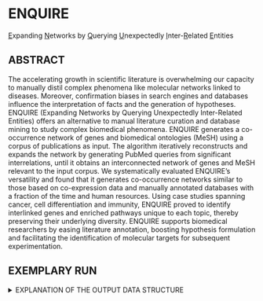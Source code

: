 # ENQUIRE
<ins>E</ins>xpanding <ins>N</ins>etworks by <ins>Q</ins>uerying <ins>U</ins>nexpectedly <ins>I</ins>nter-<ins>R</ins>elated <ins>E</ins>ntities

## ABSTRACT 
The accelerating growth in scientific literature is overwhelming our capacity to manually distil complex phenomena like molecular networks linked to diseases. Moreover, confirmation biases in search engines and databases influence the interpretation of facts and the generation of hypotheses. ENQUIRE (Expanding Networks by Querying Unexpectedly Inter-Related Entities) offers an alternative to manual literature curation and database mining to study complex biomedical phenomena. ENQUIRE generates a co-occurrence network of genes and biomedical ontologies (MeSH) using a corpus of publications as input. The algorithm iteratively reconstructs and expands the network by generating PubMed queries from significant interrelations, until it obtains an interconnected network of genes and MeSH relevant to the input corpus. We systematically evaluated ENQUIRE’s versatility and found that it generates co-occurrence networks similar to those based on co-expression data and manually annotated databases with a fraction of the time and human resources. Using case studies spanning cancer, cell differentiation and immunity, ENQUIRE proved to identify interlinked genes and enriched pathways unique to each topic, thereby preserving their underlying diversity. ENQUIRE supports biomedical researchers by easing literature annotation, boosting hypothesis formulation and facilitating the identification of molecular targets for subsequent experimentation.

## EXEMPLARY RUN

<details><summary>EXPLANATION OF THE OUTPUT DATA STRUCTURE</summary>

- Provided a recognisable "tag" has been passed to ENQUIRE, a typical output would produce a folder `tmp-tag`, which in turn contains as many subdirectories as the number of steps/iterations performed. For example, if the algorithm performed one initial network reconstruction and two successful literature query steps that yielded that many expanded networks, then there would be three subfolders, namely `tag`, `tag_subgraph_expansion1`, and `tag_subgraph_expansion2`. The counter attached to folders and file names records the subsequent attempts at expanding the initial co-occurence network. Typically, within each of these sub-folders, three pairs of edges and nodes tables can be found corresponding to the respective "Complete" (Gene/Mesh), "Gene" and "Mesh" networks for each iterations (TSV files). These files can be easily imported in Cytoscape or similar graph visualization tools.
    
- Whenever it wasn't possible to obtain one or more of the aforementioned networks, the pipeline should print a message with information on the most meaningful files to look at. It is worth mentioning that the file `tag...Complete_literature_links.tsv` within each subfolder allows for fast retrieval of specific edge-associated papers by means of encoded hyperlinks, as well as subsetting the results by input or ENQUIRE-generated PubMed query. Additional meta-data can be explored under the `data/` subfolder. Furthemore, under `tmp-tag`, the file `source_pmids.txt` contains all the inspected articles for the given job, which can also be consulted specifically for each iteration under `tmp-tag/efetch_inputs`.

-  It is also possible to visually inspect Gene/MeSH networks and the reduced networks containing only cliques by means of two `.html` files, respectively stored within each iteration's subfolder as `tag...interactive_Gene-MeSH_Network.html` and `tag...interactive_Cliques_Network.html`.

## CODE 
A full release of ENQUIRE standalone will soon be pushed to this repository, so keep an eye on it! :) 



